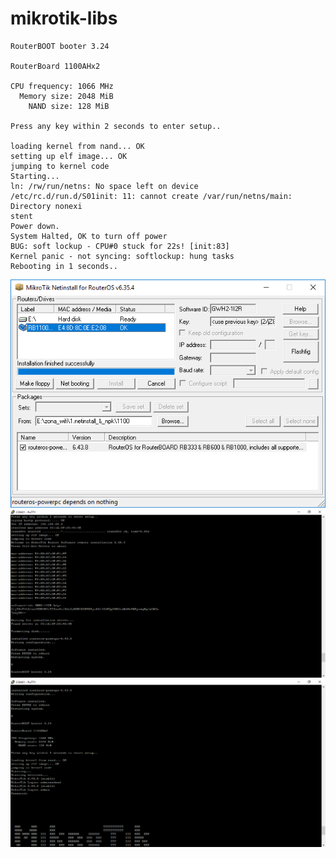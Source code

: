 # mikrotik-libs

```
RouterBOOT booter 3.24

RouterBoard 1100AHx2

CPU frequency: 1066 MHz
  Memory size: 2048 MiB
    NAND size: 128 MiB

Press any key within 2 seconds to enter setup..

loading kernel from nand... OK
setting up elf image... OK
jumping to kernel code
Starting...
ln: /rw/run/netns: No space left on device
/etc/rc.d/run.d/S01init: 11: cannot create /var/run/netns/main: Directory nonexi                                                                                        stent
Power down.
System Halted, OK to turn off power
BUG: soft lockup - CPU#0 stuck for 22s! [init:83]
Kernel panic - not syncing: softlockup: hung tasks
Rebooting in 1 seconds..
```

<img src="https://github.com/mqnoy/mikrotik-libs/blob/master/netinstall_config.png"/>


<img src="https://github.com/mqnoy/mikrotik-libs/blob/master/netinstall_proses.png"/>

<img src="https://github.com/mqnoy/mikrotik-libs/blob/master/netinstall_proses2.png"/>
